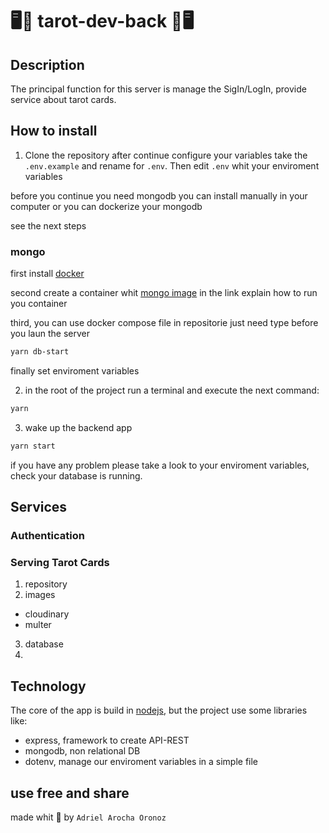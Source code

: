 # 🖥️🔮 tarot-dev-back 🔮🖥️

## Description

The principal function for this server is manage the SigIn/LogIn, provide service about tarot cards.

## How to install

1. Clone the repository 
after continue configure your variables take the `.env.example` and rename for `.env`. Then edit `.env` whit your enviroment variables

before you continue you need mongodb 
you can install manually in your computer or you can dockerize your mongodb 

see the next steps

### mongo

first install [docker](https://www.docker.com/products/docker-desktop/)

second create a container whit [mongo image](https://hub.docker.com/_/mongo) in the link explain how to run you container

third, you can use docker compose file in repositorie just need type before you laun the server

```bash
yarn db-start
```

finally set enviroment variables



2. in the root of the project run a terminal and execute the next command:
```bash
yarn
```
3. wake up the backend app
```bash
yarn start
```

if you have any problem please take a look to your enviroment variables, check your database is running.



## Services
<!-- TODO  -->
### Authentication
<!-- TODO  -->


### Serving Tarot Cards
<!-- TODO  -->
1. repository
2. images
  - cloudinary
  - multer
3. database
4. 


## Technology 
The core of the app is build in [nodejs](https://nodejs.org/en/), but the project use some libraries like:

- express, framework to create API-REST  
- mongodb, non relational DB 
- dotenv, manage our enviroment variables in a simple file

## use free and share

made whit 💜 by `Adriel Arocha Oronoz`

